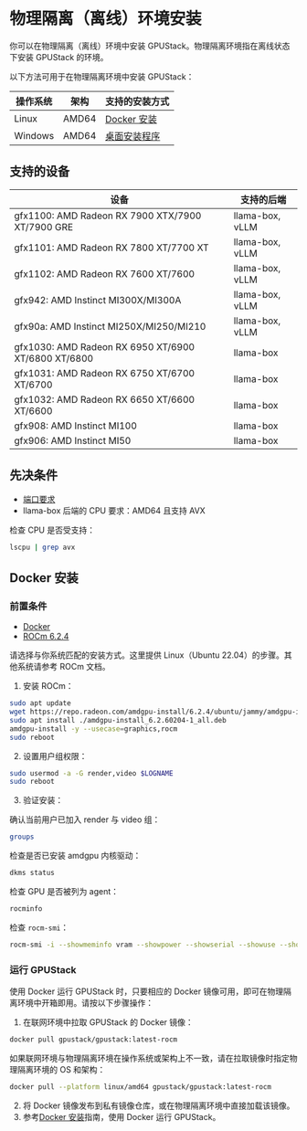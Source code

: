 # 物理隔离（离线）环境安装

你可以在物理隔离（离线）环境中安装 GPUStack。物理隔离环境指在离线状态下安装 GPUStack 的环境。

以下方法可用于在物理隔离环境中安装 GPUStack：

| 操作系统 | 架构 | 支持的安装方式                               |
| ------- | ---- | -------------------------------------------- |
| Linux   | AMD64| [Docker 安装](#docker-installation)           |
| Windows | AMD64| [桌面安装程序](../desktop-installer.md)       |

## 支持的设备

| 设备                                                 | 支持的后端        |
| ---------------------------------------------------- | ----------------- |
| gfx1100: AMD Radeon RX 7900 XTX/7900 XT/7900 GRE     | llama-box, vLLM   |
| gfx1101: AMD Radeon RX 7800 XT/7700 XT               | llama-box, vLLM   |
| gfx1102: AMD Radeon RX 7600 XT/7600                  | llama-box, vLLM   |
| gfx942: AMD Instinct MI300X/MI300A                   | llama-box, vLLM   |
| gfx90a: AMD Instinct MI250X/MI250/MI210              | llama-box, vLLM   |
| gfx1030: AMD Radeon RX 6950 XT/6900 XT/6800 XT/6800  | llama-box         |
| gfx1031: AMD Radeon RX 6750 XT/6700 XT/6700          | llama-box         |
| gfx1032: AMD Radeon RX 6650 XT/6600 XT/6600          | llama-box         |
| gfx908: AMD Instinct MI100                           | llama-box         |
| gfx906: AMD Instinct MI50                            | llama-box         |

## 先决条件

- [端口要求](../installation-requirements.md#port-requirements)
- llama-box 后端的 CPU 要求：AMD64 且支持 AVX

检查 CPU 是否受支持：

```bash
lscpu | grep avx
```

## Docker 安装

<a id="docker-installation"></a>

### 前置条件

- [Docker](https://docs.docker.com/engine/install/)
- [ROCm 6.2.4](https://rocm.docs.amd.com/projects/install-on-linux/en/docs-6.2.4/install/install-overview.html)

请选择与你系统匹配的安装方式。这里提供 Linux（Ubuntu 22.04）的步骤。其他系统请参考 ROCm 文档。

1. 安装 ROCm：

```bash
sudo apt update
wget https://repo.radeon.com/amdgpu-install/6.2.4/ubuntu/jammy/amdgpu-install_6.2.60204-1_all.deb
sudo apt install ./amdgpu-install_6.2.60204-1_all.deb
amdgpu-install -y --usecase=graphics,rocm
sudo reboot
```

2. 设置用户组权限：

```bash
sudo usermod -a -G render,video $LOGNAME
sudo reboot
```

3. 验证安装：

确认当前用户已加入 render 与 video 组：

```bash
groups
```

检查是否已安装 amdgpu 内核驱动：

```bash
dkms status
```

检查 GPU 是否被列为 agent：

```bash
rocminfo
```

检查 `rocm-smi`：

```bash
rocm-smi -i --showmeminfo vram --showpower --showserial --showuse --showtemp --showproductname --showuniqueid --json
```

### 运行 GPUStack

使用 Docker 运行 GPUStack 时，只要相应的 Docker 镜像可用，即可在物理隔离环境中开箱即用。请按以下步骤操作：

1. 在联网环境中拉取 GPUStack 的 Docker 镜像：

```bash
docker pull gpustack/gpustack:latest-rocm
```

如果联网环境与物理隔离环境在操作系统或架构上不一致，请在拉取镜像时指定物理隔离环境的 OS 和架构：

```bash
docker pull --platform linux/amd64 gpustack/gpustack:latest-rocm
```

2. 将 Docker 镜像发布到私有镜像仓库，或在物理隔离环境中直接加载该镜像。
3. 参考[Docker 安装](online-installation.md#docker-installation)指南，使用 Docker 运行 GPUStack。
